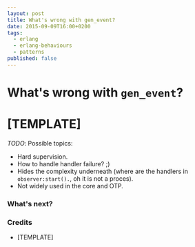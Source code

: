 ```yaml
---
layout: post
title: What's wrong with gen_event?
date: 2015-09-09T16:00+0200
tags:
  - erlang
  - erlang-behaviours
  - patterns
published: false
---
```


# What's wrong with `gen_event`?

# [TEMPLATE]

*TODO*: Possible topics:

- Hard supervision.
- How to handle handler failure? ;)
- Hides the complexity underneath (where are the handlers in `observer:start().`, oh it is not a proces).
- Not widely used in the core and OTP.

### What's next?

### Credits

- [TEMPLATE]
